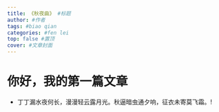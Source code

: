 ```yaml
---
title: 《秋夜曲》 #标题
author: #作者 
tags: #biao qian
categories: #fen lei
top: false #置顶
cover: #文章封面
---
```

# 你好，我的第一篇文章
- 丁丁漏水夜何长，漫漫轻云露月光。秋逼暗虫通夕响，征衣未寄莫飞霜。!
